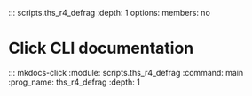::: scripts.ths_r4_defrag
    :depth: 1
    options:
        members: no

# Click CLI documentation

::: mkdocs-click
    :module: scripts.ths_r4_defrag
    :command: main
    :prog_name: ths_r4_defrag
    :depth: 1
